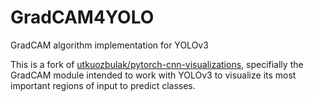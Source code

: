 # GradCAM4YOLO
GradCAM algorithm implementation for YOLOv3

This is a fork of [utkuozbulak/pytorch-cnn-visualizations](https://github.com/utkuozbulak/pytorch-cnn-visualizations), specifially the GradCAM module intended to work with YOLOv3 to visualize its most important regions of input to predict classes.
